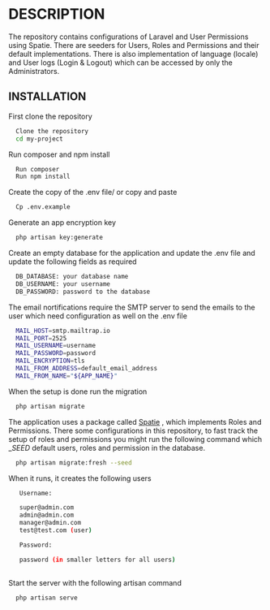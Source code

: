 # DESCRIPTION

The repository contains configurations of Laravel and User Permissions 
using Spatie. There are seeders for Users, Roles and Permissions and their default
implementations. There is also implementation of language (locale)
and User logs (Login & Logout) which can be accessed by only the Administrators.

## INSTALLATION

First clone the repository

```bash
  Clone the repository
  cd my-project
```

Run composer and npm install

```bash
  Run composer
  Run npm install 
```

Create the copy of the .env file/ or copy and paste
```bash
  Cp .env.example
```
Generate an app encryption key
```bash
  php artisan key:generate 
```
Create an empty database for the application and update the .env 
file and update the following fields as required
```bash
  DB_DATABASE: your database name
  DB_USERNAME: your username
  DB_PASSWORD: password to the database
```

The email nortifications require the SMTP server to send the emails
to the user which need configuration as well on the .env file
```bash
  MAIL_HOST=smtp.mailtrap.io
  MAIL_PORT=2525
  MAIL_USERNAME=username
  MAIL_PASSWORD=password
  MAIL_ENCRYPTION=tls
  MAIL_FROM_ADDRESS=default_email_address
  MAIL_FROM_NAME="${APP_NAME}"  
```

When the setup is done run the migration 
```bash
  php artisan migrate
```

The application uses a package called [Spatie](https://spatie.be/docs/laravel-permission/v4/introduction)
, which implements Roles and Permissions. There some configurations in this repository, to fast track the setup of roles and permissions you might run
the following command which __SEED_ default users, roles and permission in the database. 
```bash
  php artisan migrate:fresh --seed
```

When it runs, it creates the following users 
```bash
   Username:

   super@admin.com
   admin@admin.com
   manager@admin.com
   test@test.com (user)

   Password:

   password (in smaller letters for all users)
   
```

Start the server with the following artisan command
```bash
  php artisan serve